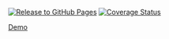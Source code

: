 [![Release to GitHub Pages](https://github.com/teamchong/frontend-test/actions/workflows/release.yml/badge.svg?branch=main)](https://github.com/teamchong/frontend-test/actions/workflows/release.yml)
[![Coverage Status](https://coveralls.io/repos/github/teamchong/frontend-test/badge.svg?branch=main)](https://coveralls.io/github/teamchong/frontend-test?branch=main)

[Demo](https://teamchong.github.io/frontend-test/)
